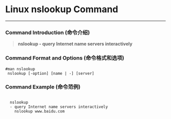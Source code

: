 # Linux nslookup Command
-------------------
### Command Introduction (命令介绍)
> **nslookup - query Internet name servers interactively**
### Command Format and Options (命令格式和选项)
```
#man nslookup
 nslookup [-option] [name | -] [server]

```
### Command Example (命令范例)
```

  nslookup
  - query Internet name servers interactively
    nslookup www.baidu.com

```
